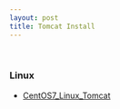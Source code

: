 ```yaml
---
layout: post
title: Tomcat Install
---
```

<br>

### Linux

* [CentOS7_Linux_Tomcat](/2023/07/19/centos7-linux-tomcat.html)
